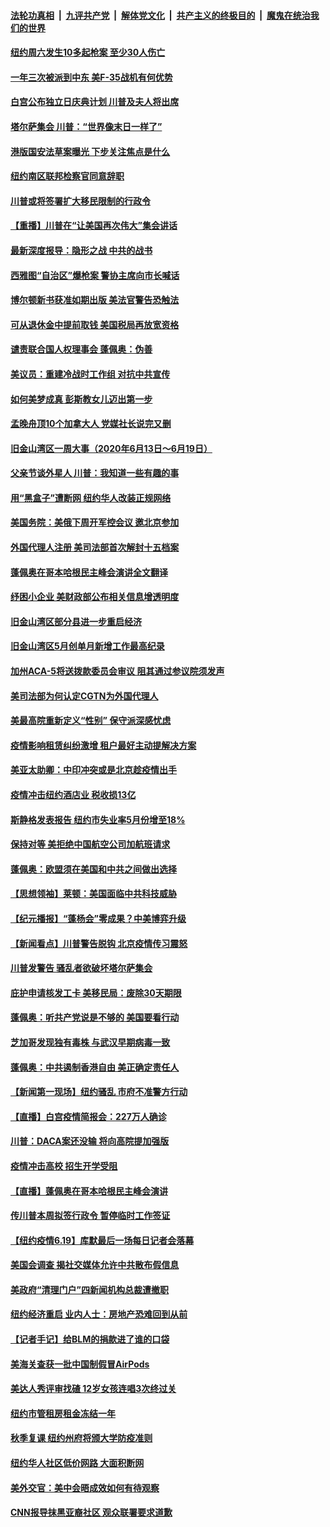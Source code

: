 

####  [法轮功真相](../../../../basic/blob/master/README.md?t=06211831) &nbsp;|&nbsp; [九评共产党](../../../../9ping.md/blob/master/README.md?t=06211831) &nbsp;|&nbsp; [解体党文化](../../../../jtdwh.md/blob/master/README.md?t=06211831)  &nbsp;|&nbsp; [共产主义的终极目的](../../../../gczydzjmd.md/blob/master/README.md?t=06211831) &nbsp;|&nbsp; [魔鬼在统治我们的世界](../../../../mgztzwmdsj.md/blob/master/README.md?t=06211831) 

#### [纽约周六发生10多起枪案 至少30人伤亡](../pages/nsc412/n12201569.md?t=06211831) 

#### [一年三次被派到中东 美F-35战机有何优势](../pages/nsc412/n12193910.md?t=06211831) 

#### [白宫公布独立日庆典计划 川普及夫人将出席](../pages/nsc412/n12201111.md?t=06211831) 

#### [塔尔萨集会 川普：“世界像末日一样了”](../pages/nsc412/n12200981.md?t=06211831) 

#### [港版国安法草案曝光 下步关注焦点是什么](../pages/nsc412/n12200876.md?t=06211831) 

#### [纽约南区联邦检察官同意辞职](../pages/nsc412/n12200996.md?t=06211831) 

#### [川普或将签署扩大移民限制的行政令](../pages/nsc412/n12201017.md?t=06211831) 

#### [【重播】川普在“让美国再次伟大”集会讲话](../pages/nsc412/n12199351.md?t=06211831) 

#### [最新深度报导：隐形之战 中共的战书](../pages/nsc412/n12200980.md?t=06211831) 

#### [西雅图“自治区”爆枪案 警协主席向市长喊话](../pages/nsc412/n12200903.md?t=06211831) 

#### [博尔顿新书获准如期出版 美法官警告恐触法](../pages/nsc412/n12200486.md?t=06211831) 

#### [可从退休金中提前取钱  美国税局再放宽资格](../pages/nsc412/n12200725.md?t=06211831) 

#### [谴责联合国人权理事会 蓬佩奥：伪善](../pages/nsc412/n12200748.md?t=06211831) 

#### [美议员：重建冷战时工作组 对抗中共宣传](../pages/nsc412/n12200449.md?t=06211831) 

#### [如何美梦成真 彭斯教女儿迈出第一步](../pages/nsc412/n12200401.md?t=06211831) 

#### [孟晚舟顶10个加拿大人 党媒社长说完又删](../pages/nsc412/n12200398.md?t=06211831) 

#### [旧金山湾区一周大事（2020年6月13日〜6月19日）](../pages/nsc412/n12200439.md?t=06211831) 

#### [父亲节谈外星人 川普：我知道一些有趣的事](../pages/nsc412/n12200212.md?t=06211831) 

#### [用“黑盒子”遭断网   纽约华人改装正规网络](../pages/nsc412/n12199538.md?t=06211831) 

#### [美国务院：美俄下周开军控会议 邀北京参加](../pages/nsc412/n12200097.md?t=06211831) 

#### [外国代理人注册 美司法部首次解封十五档案](../pages/nsc412/n12199547.md?t=06211831) 

#### [蓬佩奥在哥本哈根民主峰会演讲全文翻译](../pages/nsc412/n12199290.md?t=06211831) 

#### [纾困小企业 美财政部公布相关信息增透明度](../pages/nsc412/n12199644.md?t=06211831) 

#### [旧金山湾区部分县进一步重启经济](../pages/nsc412/n12199750.md?t=06211831) 

#### [旧金山湾区5月创单月新增工作最高纪录](../pages/nsc412/n12199698.md?t=06211831) 

#### [加州ACA-5将送拨款委员会审议 阻其通过参议院须发声](../pages/nsc412/n12199686.md?t=06211831) 

#### [美司法部为何认定CGTN为外国代理人](../pages/nsc412/n12199531.md?t=06211831) 

#### [美最高院重新定义“性别” 保守派深感忧虑](../pages/nsc412/n12199501.md?t=06211831) 

#### [疫情影响租赁纠纷激增  租户最好主动提解决方案](../pages/nsc412/n12199526.md?t=06211831) 

#### [美亚太助卿：中印冲突或是北京趁疫情出手](../pages/nsc412/n12198861.md?t=06211831) 

#### [疫情冲击纽约酒店业 税收损13亿](../pages/nsc412/n12199565.md?t=06211831) 

#### [斯静格发表报告   纽约市失业率5月份增至18%](../pages/nsc412/n12199556.md?t=06211831) 

#### [保持对等 美拒绝中国航空公司加航班请求](../pages/nsc412/n12199377.md?t=06211831) 

#### [蓬佩奥：欧盟须在美国和中共之间做出选择](../pages/nsc412/n12199184.md?t=06211831) 

#### [【思想领袖】莱顿：美国面临中共科技威胁](../pages/nsc412/n12033930.md?t=06211831) 

#### [【纪元播报】“蓬杨会”零成果？中美博弈升级](../pages/nsc412/n12199275.md?t=06211831) 

#### [【新闻看点】川普警告脱钩 北京疫情传习震怒](../pages/nsc412/n12198957.md?t=06211831) 

#### [川普发警告 骚乱者欲破坏塔尔萨集会](../pages/nsc412/n12199233.md?t=06211831) 

#### [庇护申请核发工卡 美移民局：废除30天期限](../pages/nsc412/n12199178.md?t=06211831) 

#### [蓬佩奥：听共产党说是不够的 美国要看行动](../pages/nsc412/n12198968.md?t=06211831) 

#### [芝加哥发现独有毒株 与武汉早期病毒一致](../pages/nsc412/n12199036.md?t=06211831) 

#### [蓬佩奥：中共遏制香港自由 美正确定责任人](../pages/nsc412/n12198814.md?t=06211831) 

#### [【新闻第一现场】纽约骚乱 市府不准警方行动](../pages/nsc412/n12198905.md?t=06211831) 

#### [【直播】白宫疫情简报会：227万人确诊](../pages/nsc412/n12198669.md?t=06211831) 

#### [川普：DACA案还没输 将向高院提加强版](../pages/nsc412/n12198635.md?t=06211831) 

#### [疫情冲击高校 招生开学受阻](../pages/nsc412/n12198698.md?t=06211831) 

#### [【直播】蓬佩奥在哥本哈根民主峰会演讲](../pages/nsc412/n12198355.md?t=06211831) 

#### [传川普本周拟签行政令 暂停临时工作签证](../pages/nsc412/n12198579.md?t=06211831) 

#### [【纽约疫情6.19】库默最后一场每日记者会落幕](../pages/nsc412/n12197864.md?t=06211831) 

#### [美国会调查 揭社交媒体允许中共散布假信息](../pages/nsc412/n12198310.md?t=06211831) 

#### [美政府“清理门户”四新闻机构总裁遭撤职](../pages/nsc412/n12198300.md?t=06211831) 

#### [纽约经济重启 业内人士：房地产恐难回到从前](../pages/nsc412/n12197038.md?t=06211831) 

#### [【记者手记】给BLM的捐款进了谁的口袋](../pages/nsc412/n12197012.md?t=06211831) 

#### [美海关查获一批中国制假冒AirPods](../pages/nsc412/n12197717.md?t=06211831) 

#### [美达人秀评审找碴 12岁女孩连唱3次终过关](../pages/nsc412/n12197427.md?t=06211831) 

#### [纽约市管租房租金冻结一年](../pages/nsc412/n12197055.md?t=06211831) 

#### [秋季复课 纽约州府将颁大学防疫准则](../pages/nsc412/n12197049.md?t=06211831) 

#### [纽约华人社区低价网路  大面积断网](../pages/nsc412/n12197033.md?t=06211831) 

#### [美外交官：美中会晤成效如何有待观察](../pages/nsc412/n12196954.md?t=06211831) 

#### [CNN报导抹黑亚裔社区 观众联署要求道歉](../pages/nsc412/n12197121.md?t=06211831) 

